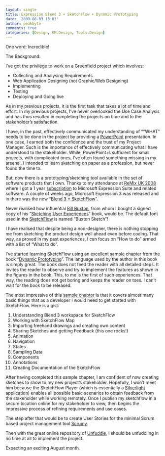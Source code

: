 ```yaml
---
layout: single
title: Expression Blend 3 + SketchFlow + Dynamic Prototyping
date: '2009-08-03 13:03'
author: peakbyte
comments: true
categories: [Design, KM.Design, Tools.Design]
---
```

One word: Incredible!

The Background:

I’ve got the privilege to work on a Greenfield project which involves:
<ul>
	<li>Collecting and Analysing Requirements</li>
	<li>Web Application Designing (not Graphic/Web Designing)</li>
	<li>Implementing</li>
	<li>Testing</li>
	<li>Deploying and Going live</li>
</ul>
As in my previous projects, it is the first task that takes a lot of time and effort. In my previous projects, I’ve never overlooked the Use Case Analysis and has thus resulted in completing the projects on time and to the stakeholder’s satisfaction.

I have, in the past, effectively communicated my understanding of “"WHAT” needs to be done in the project by providing a <a href="http://office.microsoft.com/en-gb/powerpoint/default.aspx" target="_blank">PowerPoint</a> presentation. In one case, I earned both the confidence and the trust of my Project Manager. Such is the importance of effectively communicating what I have understood to the stakeholder. While, PowerPoint is sufficient for small projects, with complicated ones, I’ve often found something missing in my arsenal. I intended to learn sketching on paper as a profession, but never found the time to.

But, now there is a prototyping/sketching tool available in the set of software products that I own. Thanks to my attendance at <a href="http://www.microsoft.com/uk/remix08/" target="_blank">ReMix UK 2008</a> where I got a 1 year <a href="http://expression.microsoft.com/en-us/subscriptions/default.aspx" target="_blank">subscription</a> to Microsoft Expression Suite and related software. A couple of weeks ago, Microsoft Expression 3 was released and in there was the new “<a href="http://www.microsoft.com/expression/products/Blend_Overview.aspx" target="_blank">Blend 3 + SketchFlow</a>”.

Never realised how influential <a href="http://www.billbuxton.com/" target="_blank">Bill Buxton</a>, from whom I bought a signed copy of his “<a href="http://www.amazon.co.uk/Sketching-User-Experiences-Interactive-Technologies/dp/0123740371" target="_blank">Sketching User Experiences</a>” book, would be. The default font used in the <a href="http://www.microsoft.com/expression/products/Sketchflow_Overview.aspx" target="_blank">SketchFlow</a> is named “Buxton Sketch”!

I have realised that despite being a non-designer, there is nothing stopping me from sketching the product design well ahead even before coding. That way, as proved in my past experiences, I can focus on “How to do” armed with a list of “What to do”.

I’ve started learning SketchFlow using an excellent sample chapter from the book “<a href="http://www.dynamic-prototyping.com/" target="_blank">Dynamic Prototyping</a>”. The language used by the author in this book is simply great. The book does not feed the reader with all detailed steps. It invites the reader to observe and try to implement the features as shown in the figures in the book. This, to me is the first of such experiences. That way, the reading does not get boring and keeps the reader on toes. I can’t wait for the book to be released.

The most impressive of this <a href="http://www.dynamic-prototyping.com/071009_Dynamic_Prototyping.pdf" target="_blank">sample chapter</a> is that it covers almost many basic things that as a developer I would need to get started with SketchFlow. Here is a gist:
<ol>
	<li>Understanding Blend 3 workspace for SketchFlow</li>
	<li>Working with SketchFlow Map</li>
	<li>Importing freehand drawings and creating own content</li>
	<li>Sharing Sketches and getting Feedback (this one rocks!)</li>
	<li>Animation</li>
	<li>Navigation</li>
	<li>States</li>
	<li>Sampling Data</li>
	<li>Components</li>
	<li>Annotations</li>
	<li>Creating Documentation of the SketchFlow</li>
</ol>
After having completed this sample chapter, I am confident of now creating sketches to show to my new project’s stakeholder. Hopefully, I won’t meet him because the SketchFlow Player (which is essentially a <a href="http://silverlight.net/default.aspx" target="_blank">Silverlight</a> application) enables all possible basic scenarios to obtain feedback from the stakeholder while working remotely. Once I publish my sketchflow in a secure location online for my stakeholder to view, then begins the impressive process of refining requirements and use cases.

The step after that would be to create User Stories for the minimal Scrum based project management tool <a href="http://scrumy.com" target="_blank">Scrumy</a>.

Then with the great online repository of <a href="http://www.unfuddle.com" target="_blank">Unfuddle</a>, I should be unfuddling in no time at all to implement the project.

Expecting an exciting August month.
